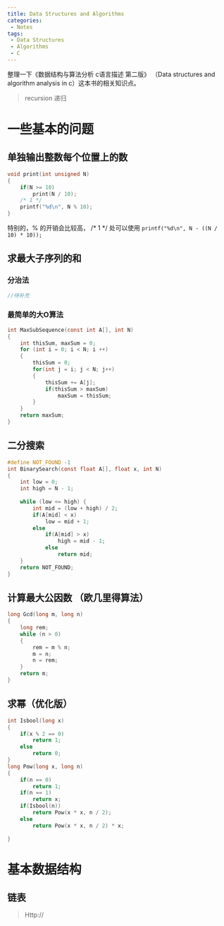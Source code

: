 ```yaml
---
title: Data Structures and Algorithms
categories:
 - Notes
tags:
 - Data Structures
 - Algorithms
 - C
---
```


整理一下《数据结构与算法分析 c语言描述 第二版》 （Data structures and algorithm analysis in c）这本书的相关知识点。

> recursion 递归

# 一些基本的问题

## 单独输出整数每个位置上的数

```C
void print(int unsigned N)
{
    if(N >= 10)
        print(N / 10);
    /* 1 */    
    printf("%d\n", N % 10);
}
```
特别的，% 的开销会比较高， /* 1 */ 处可以使用 
`printf("%d\n", N - ((N / 10) * 10));`


##  求最大子序列的和

### 分治法

```C
//待补充
```

### 最简单的大O算法

```C
int MaxSubSequence(const int A[], int N)
{
    int thisSum, maxSum = 0;
    for (int i = 0; i < N; i ++)
    {
        thisSum = 0;
        for(int j = i; j < N; j++)
        {
            thisSum += A[j];
            if(thisSum > maxSum)
                maxSum = thisSum;
        }
    }
    return maxSum;
}
```

## 二分搜索

```C
#define NOT_FOUND -1
int BinarySearch(const float A[], float x, int N)
{
    int low = 0;
    int high = N - 1;
    
    while (low <= high) {
        int mid = (low + high) / 2;
        if(A[mid] < x)
            low = mid + 1;
        else
            if(A[mid] > x)
                high = mid - 1;
            else
                return mid;
    }
    return NOT_FOUND;
}
```

## 计算最大公因数 （欧几里得算法）

```C
long Gcd(long m, long n)
{
    long rem;
    while (n > 0)
    {
        rem = m % n;
        m = n;
        n = rem;
    }
    return m;
}
```

## 求幂（优化版）

```C
int Isbool(long x)
{
    if(x % 2 == 0)
        return 1;
    else
        return 0;
}
long Pow(long x, long n)
{
    if(n == 0)
        return 1;
    if(n == 1)
        return x;
    if(Isbool(n))
        return Pow(x * x, n / 2);
    else
        return Pow(x * x, n / 2) * x;
    
}
```

# 基本数据结构

## 链表

>Http://

##



